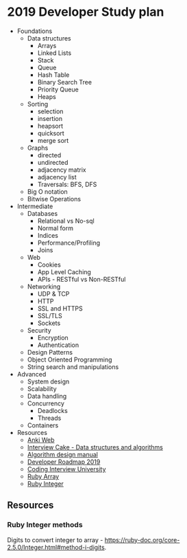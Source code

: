 # 2019 Developer Study plan

- Foundations
  - Data structures
    - Arrays
    - Linked Lists
    - Stack
    - Queue
    - Hash Table
    - Binary Search Tree
    - Priority Queue
    - Heaps
  - Sorting
    - selection
    - insertion
    - heapsort
    - quicksort
    - merge sort
  - Graphs
    - directed
    - undirected
    - adjacency matrix
    - adjacency list
    - Traversals: BFS, DFS
  - Big O notation
  - Bitwise Operations
- Intermediate
  - Databases
    - Relational vs No-sql
    - Normal form
    - Indices
    - Performance/Profiling
    - Joins
  - Web
    - Cookies
    - App Level Caching
    - APIs - RESTful vs Non-RESTful
  - Networking
    - UDP & TCP
    - HTTP
    - SSL and HTTPS
    - SSL/TLS
    - Sockets
  - Security
    - Encryption
    - Authentication
  - Design Patterns
  - Object Oriented Programming
  - String search and manipulations
- Advanced
  - System design
  - Scalability
  - Data handling
  - Concurrency
    - Deadlocks
    - Threads
  - Containers
- Resources
  - [Anki Web](https://apps.ankiweb.net/)
  - [Interview Cake - Data structures and algorithms](https://www.interviewcake.com/data-structures-and-algorithms-guide?utm_source=triplebyte)
  - [Algorithm design manual](http://citeseerx.ist.psu.edu/viewdoc/download?doi=10.1.1.471.4772&rep=rep1&type=pdf)
  - [Developer Roadmap 2019](https://github.com/kamranahmedse/developer-roadmap)
  - [Coding Interview University](https://github.com/jwasham/coding-interview-university/blob/master/README.md)
  - [Ruby Array](https://ruby-doc.org/core-2.4.1/Array.html)
  - [Ruby Integer](https://ruby-doc.org/core-2.5.0/Integer.html)
  

## Resources
### Ruby Integer methods
Digits to convert integer to array - https://ruby-doc.org/core-2.5.0/Integer.html#method-i-digits.
